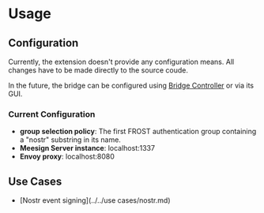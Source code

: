 # Usage

## Configuration

Currently, the extension doesn't provide any configuration means. All changes have to be made directly to the source coude.

In the future, the bridge can be configured using [Bridge Controller](../bridge-controller/index.md) or via its GUI.

### Current Configuration

- **group selection policy**: The first FROST authentication group containing a "nostr" substring in its name.
- **Meesign Server instance**: localhost:1337
- **Envoy proxy**: localhost:8080

## Use Cases

- [Nostr event signing](../../use cases/nostr.md)
